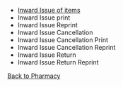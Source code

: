 * [Inward Issue of items](https://github.com/hmislk/hmis/wiki/Direct-Issue-to-BHTs-from-Pharmacy)
* Inward Issue print 
* Inward Issue Reprint
* Inward Issue Cancellation
* Inward Issue Cancellation Print
* Inward Issue Cancellation Reprint
* Inward Issue Return
* Inward Issue Return Reprint


[Back to Pharmacy](https://github.com/hmislk/hmis/wiki/Pharmacy)